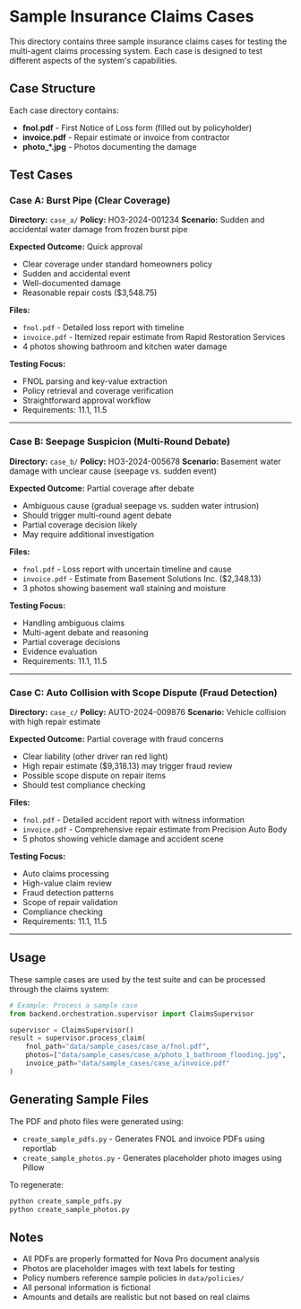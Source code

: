 # Sample Insurance Claims Cases

This directory contains three sample insurance claims cases for testing the multi-agent claims processing system. Each case is designed to test different aspects of the system's capabilities.

## Case Structure

Each case directory contains:
- **fnol.pdf** - First Notice of Loss form (filled out by policyholder)
- **invoice.pdf** - Repair estimate or invoice from contractor
- **photo_*.jpg** - Photos documenting the damage

## Test Cases

### Case A: Burst Pipe (Clear Coverage)
**Directory:** `case_a/`
**Policy:** HO3-2024-001234
**Scenario:** Sudden and accidental water damage from frozen burst pipe

**Expected Outcome:** Quick approval
- Clear coverage under standard homeowners policy
- Sudden and accidental event
- Well-documented damage
- Reasonable repair costs ($3,548.75)

**Files:**
- `fnol.pdf` - Detailed loss report with timeline
- `invoice.pdf` - Itemized repair estimate from Rapid Restoration Services
- 4 photos showing bathroom and kitchen water damage

**Testing Focus:**
- FNOL parsing and key-value extraction
- Policy retrieval and coverage verification
- Straightforward approval workflow
- Requirements: 11.1, 11.5

---

### Case B: Seepage Suspicion (Multi-Round Debate)
**Directory:** `case_b/`
**Policy:** HO3-2024-005678
**Scenario:** Basement water damage with unclear cause (seepage vs. sudden event)

**Expected Outcome:** Partial coverage after debate
- Ambiguous cause (gradual seepage vs. sudden water intrusion)
- Should trigger multi-round agent debate
- Partial coverage decision likely
- May require additional investigation

**Files:**
- `fnol.pdf` - Loss report with uncertain timeline and cause
- `invoice.pdf` - Estimate from Basement Solutions Inc. ($2,348.13)
- 3 photos showing basement wall staining and moisture

**Testing Focus:**
- Handling ambiguous claims
- Multi-agent debate and reasoning
- Partial coverage decisions
- Evidence evaluation
- Requirements: 11.1, 11.5

---

### Case C: Auto Collision with Scope Dispute (Fraud Detection)
**Directory:** `case_c/`
**Policy:** AUTO-2024-009876
**Scenario:** Vehicle collision with high repair estimate

**Expected Outcome:** Partial coverage with fraud concerns
- Clear liability (other driver ran red light)
- High repair estimate ($9,318.13) may trigger fraud review
- Possible scope dispute on repair items
- Should test compliance checking

**Files:**
- `fnol.pdf` - Detailed accident report with witness information
- `invoice.pdf` - Comprehensive repair estimate from Precision Auto Body
- 5 photos showing vehicle damage and accident scene

**Testing Focus:**
- Auto claims processing
- High-value claim review
- Fraud detection patterns
- Scope of repair validation
- Compliance checking
- Requirements: 11.1, 11.5

---

## Usage

These sample cases are used by the test suite and can be processed through the claims system:

```python
# Example: Process a sample case
from backend.orchestration.supervisor import ClaimsSupervisor

supervisor = ClaimsSupervisor()
result = supervisor.process_claim(
    fnol_path="data/sample_cases/case_a/fnol.pdf",
    photos=["data/sample_cases/case_a/photo_1_bathroom_flooding.jpg", ...],
    invoice_path="data/sample_cases/case_a/invoice.pdf"
)
```

## Generating Sample Files

The PDF and photo files were generated using:
- `create_sample_pdfs.py` - Generates FNOL and invoice PDFs using reportlab
- `create_sample_photos.py` - Generates placeholder photo images using Pillow

To regenerate:
```bash
python create_sample_pdfs.py
python create_sample_photos.py
```

## Notes

- All PDFs are properly formatted for Nova Pro document analysis
- Photos are placeholder images with text labels for testing
- Policy numbers reference sample policies in `data/policies/`
- All personal information is fictional
- Amounts and details are realistic but not based on real claims
